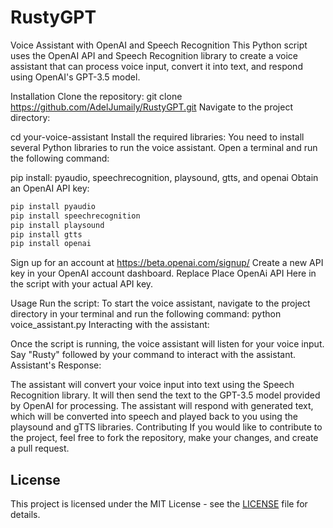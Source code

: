 # RustyGPT
Voice Assistant with OpenAI and Speech Recognition
This Python script uses the OpenAI API and Speech Recognition library to create a voice assistant that can process voice input, convert it into text, and respond using OpenAI's GPT-3.5 model.

Installation
Clone the repository:
git clone https://github.com/AdelJumaily/RustyGPT.git
Navigate to the project directory:


cd your-voice-assistant
Install the required libraries:
You need to install several Python libraries to run the voice assistant. Open a terminal and run the following command:

pip install: pyaudio, speechrecognition, playsound, gtts, and openai
Obtain an OpenAI API key:
```bash
pip install pyaudio
pip install speechrecognition
pip install playsound
pip install gtts
pip install openai
```


Sign up for an account at https://beta.openai.com/signup/
Create a new API key in your OpenAI account dashboard.
Replace Place OpenAi API Here in the script with your actual API key.

Usage
Run the script:
To start the voice assistant, navigate to the project directory in your terminal and run the following command:
python voice_assistant.py
Interacting with the assistant:

Once the script is running, the voice assistant will listen for your voice input.
Say "Rusty" followed by your command to interact with the assistant.
Assistant's Response:

The assistant will convert your voice input into text using the Speech Recognition library.
It will then send the text to the GPT-3.5 model provided by OpenAI for processing.
The assistant will respond with generated text, which will be converted into speech and played back to you using the playsound and gTTS libraries.
Contributing
If you would like to contribute to the project, feel free to fork the repository, make your changes, and create a pull request.

## License
This project is licensed under the MIT License - see the [LICENSE](https://github.com/AdelJumaily/RustyGPT/blob/main/LICENSE) file for details.
